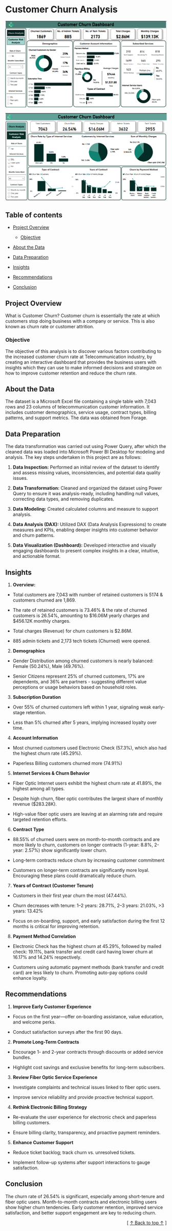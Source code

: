 # **Customer Churn Analysis**
![alt text](images/Customer_Churn_Dashboard_1.PNG)

![alt text](images/Customer_Churn_Dashboard_2.PNG)


 ## Table of contents
- [Project Overview](#project-overview)

  - [Objective](#objective)

- [About the Data](#about-the-data) 

- [Data Preparation](#data-preparation)

- [Insights](#insights)

- [Recommendations](#recommendations)

- [Conclusion](#conclusion)
   


## Project Overview

What is Customer Churn? Customer churn is essentially the rate at which customers stop doing business with a company or service. This is also known as churn rate or customer attrition.

### Objective

The objective of this analysis is to discover various factors contributing to the increased customer churn rate at Telecommunication industry, by creating an interactive dashboard that provides the business users with insights which they can use to make informed decisions and strategize on how to improve customer retention and reduce the churn rate.


## About the Data

The dataset is a Microsoft Excel file containing a single table with 7,043 rows and 23 columns of telecommunication customer information. It includes customer demographics, service usage, contract types, billing patterns, and support metrics. The data was obtained from Forage.



## Data Preparation

 The data transformation was carried out using Power Query, after which the cleaned data was loaded into Microsoft Power BI Desktop for modeling and analysis. The key steps undertaken in this project are as follows:

1. **Data Inspection:** Performed an initial review of the dataset to identify and assess missing values, inconsistencies, and potential data quality issues.

2. **Data Transformation:** Cleaned and organized the dataset using Power Query to ensure it was analysis-ready, including handling null values, correcting data types, and removing duplicates.

3. **Data Modeling:** 
Created calculated columns and measure to support analysis.

4. **Data Analysis (DAX):** Utilized DAX (Data Analysis Expressions) to create measures and KPIs, enabling deeper insights into customer behavior and churn patterns.

5. **Data Visualization (Dashboard):** 
Developed interactive and visually engaging dashboards to present complex insights in a clear, intuitive, and actionable format.





## Insights


1. **Overview:**

- Total customers are 7,043 with number of retained customers is 5174 & customers churned are 1,869.

- The rate of retained customers is 73.46% & the rate of churned customers is 26.54%, amounting to $16.06M yearly charges and $456.12K monthly charges.

- Total charges (Revenue) for churn customers is $2.86M.
- 885 admin tickets and 2,173 tech tickets (Churned) were opened.


2. **Demographics**

- Gender Distribution among churned customers is nearly balanced: Female (50.24%), Male (49.76%).

- Senior Citizens represent 25% of churned customers, 17% are dependents, and 36% are partners - suggesting different value perceptions or usage behaviors based on household roles.



3. **Subscription Duration**

- Over 55% of churned customers left within 1 year, signaling weak early-stage retention.

- Less than 5% churned after 5 years, implying increased loyalty over time.

4. **Account Information**

- Most churned customers used Electronic Check (57.3%), which also had the highest churn rate (45.29%).

- Paperless Billing customers churned more (74.91%)


5. **Internet Services & Churn Behavior**

- Fiber Optic Internet users exhibit the highest churn rate at 41.89%, the highest among all types.

- Despite high churn, fiber optic contributes the largest share of monthly revenue ($283.28K).

- High-value fiber optic users are leaving at an alarming rate and require targeted retention efforts.

6. **Contract Type**

- 88.55% of churned users were on month-to-month contracts and are more likely to churn, customers on longer contracts (1-year: 8.8%, 2-year: 2.57%) show significantly lower churn. 

- Long-term contracts reduce churn by increasing customer commitment

- Customers on longer-term contracts are significantly more loyal. Encouraging these plans could dramatically reduce churn.


7. **Years of Contract (Customer Tenure)**

- Customers in their first year churn the most (47.44%).

- Churn decreases with tenure: 1–2 years: 28.71%, 2–3 years: 21.03%, >3 years: 13.42%

- Focus on on-boarding, support, and early satisfaction during the first 12 months is critical for improving retention.


8. **Payment Method Correlation**

- Electronic Check has the highest churn at 45.29%, followed by mailed check: 19.11%, bank transfer and credit card having lower churn at 16.17% and 14.24% respectively.

- Customers using automatic payment methods (bank transfer and credit card) are less likely to churn. Promoting auto-pay options could enhance loyalty.


## Recommendations

1. **Improve Early Customer Experience**

- Focus on the first year—offer on-boarding assistance, value education, and welcome perks.

- Conduct satisfaction surveys after the first 90 days.

2. **Promote Long-Term Contracts**

- Encourage 1- and 2-year contracts through discounts or added service bundles.

- Highlight cost savings and exclusive benefits for long-term subscribers.

3. **Review Fiber Optic Service Experience**

- Investigate complaints and technical issues linked to fiber optic users.

- Improve service reliability and provide proactive technical support.

4. **Rethink Electronic Billing Strategy**

- Re-evaluate the user experience for electronic check and paperless billing customers.

- Ensure billing clarity, transparency, and proactive payment reminders.

5. **Enhance Customer Support**

- Reduce ticket backlog; track churn vs. unresolved tickets.

- Implement follow-up systems after support interactions to gauge satisfaction.



## Conclusion
The churn rate of 26.54% is significant, especially among short-tenure and fiber optic users. Month-to-month contracts and electronic billing users show higher churn tendencies. Early customer retention, improved service satisfaction, and better support engagement are key to reducing churn.


<div align="right">[ <a href="#table-of-contents">↑ Back to top ↑</a> ]</div>

